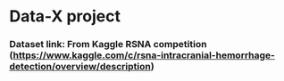 # Data-X project

### Dataset link: From Kaggle RSNA competition (https://www.kaggle.com/c/rsna-intracranial-hemorrhage-detection/overview/description)

